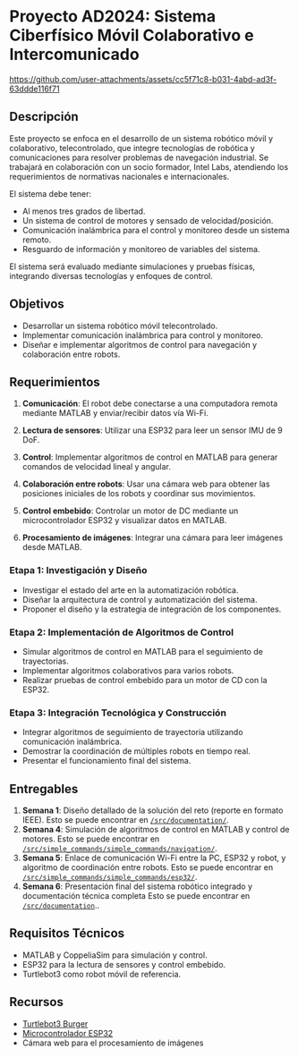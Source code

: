 # Proyecto AD2024: Sistema Ciberfísico Móvil Colaborativo e Intercomunicado



https://github.com/user-attachments/assets/cc5f71c8-b031-4abd-ad3f-63ddde116f71




## Descripción
Este proyecto se enfoca en el desarrollo de un sistema robótico móvil y colaborativo, telecontrolado, que integre tecnologías de robótica y comunicaciones para resolver problemas de navegación industrial. Se trabajará en colaboración con un socio formador, Intel Labs, atendiendo los requerimientos de normativas nacionales e internacionales.

El sistema debe tener:
- Al menos tres grados de libertad.
- Un sistema de control de motores y sensado de velocidad/posición.
- Comunicación inalámbrica para el control y monitoreo desde un sistema remoto.
- Resguardo de información y monitoreo de variables del sistema.

El sistema será evaluado mediante simulaciones y pruebas físicas, integrando diversas tecnologías y enfoques de control.

## Objetivos
- Desarrollar un sistema robótico móvil telecontrolado.
- Implementar comunicación inalámbrica para control y monitoreo.
- Diseñar e implementar algoritmos de control para navegación y colaboración entre robots.

## Requerimientos
1. **Comunicación**: El robot debe conectarse a una computadora remota mediante MATLAB y enviar/recibir datos vía Wi-Fi.
2. **Lectura de sensores**: Utilizar una ESP32 para leer un sensor IMU de 9 DoF.
3. **Control**: Implementar algoritmos de control en MATLAB para generar comandos de velocidad lineal y angular.
4. **Colaboración entre robots**: Usar una cámara web para obtener las posiciones iniciales de los robots y coordinar sus movimientos.

5. **Control embebido**: Controlar un motor de DC mediante un microcontrolador ESP32 y visualizar datos en MATLAB.
6. **Procesamiento de imágenes**: Integrar una cámara para leer imágenes desde MATLAB.

### Etapa 1: Investigación y Diseño
- Investigar el estado del arte en la automatización robótica.
- Diseñar la arquitectura de control y automatización del sistema.
- Proponer el diseño y la estrategia de integración de los componentes.

### Etapa 2: Implementación de Algoritmos de Control
- Simular algoritmos de control en MATLAB para el seguimiento de trayectorias.
- Implementar algoritmos colaborativos para varios robots.
- Realizar pruebas de control embebido para un motor de CD con la ESP32.

### Etapa 3: Integración Tecnológica y Construcción
- Integrar algoritmos de seguimiento de trayectoria utilizando comunicación inalámbrica.
- Demostrar la coordinación de múltiples robots en tiempo real.
- Presentar el funcionamiento final del sistema.

## Entregables
1. **Semana 1**: Diseño detallado de la solución del reto (reporte en formato IEEE). Esto se puede encontrar en [`/src/documentation/`](src/documentation/).
2. **Semana 4**: Simulación de algoritmos de control en MATLAB y control de motores. Esto se puede encontrar en [`/src/simple_commands/simple_commands/navigation/`](src/simple_commands/simple_commands/navigation/).
3. **Semana 5**: Enlace de comunicación Wi-Fi entre la PC, ESP32 y robot, y algoritmo de coordinación entre robots. Esto se puede encontrar en [`/src/simple_commands/simple_commands/esp32/`](src/simple_commands/simple_commands/esp32/).
4. **Semana 6**: Presentación final del sistema robótico integrado y documentación técnica completa Esto se puede encontrar en [`/src/documentation`](/src/documentation)..

## Requisitos Técnicos
- MATLAB y CoppeliaSim para simulación y control.
- ESP32 para la lectura de sensores y control embebido.
- Turtlebot3 como robot móvil de referencia.

## Recursos
- [Turtlebot3 Burger](https://www.robotis.us/turtlebot-3-burger-us/)
- [Microcontrolador ESP32](https://www.amazon.com.mx/desarrollo-Procesador-microcontrolador-Bluetooth-integrado/dp/B07RY9MVCV)
- Cámara web para el procesamiento de imágenes
